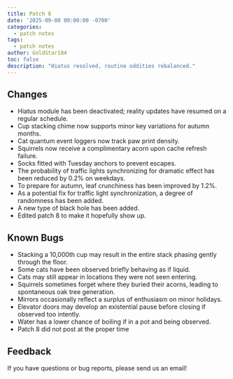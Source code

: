 ```yaml
---
title: Patch 8
date: '2025-09-08 09:00:00 -0700'
categories:
  - patch notes
tags:
  - patch notes
author: GoldStar184
toc: false
description: "Hiatus resolved, routine oddities rebalanced."
---
```


## Changes
- Hiatus module has been deactivated; reality updates have resumed on a regular schedule.
- Cup stacking chime now supports minor key variations for autumn months.
- Cat quantum event loggers now track paw print density.
- Squirrels now receive a complimentary acorn upon cache refresh failure.
- Socks fitted with Tuesday anchors to prevent escapes.
- The probability of traffic lights synchronizing for dramatic effect has been reduced by 0.2% on weekdays.
- To prepare for autumn, leaf crunchiness has been improved by 1.2%.
- As a potential fix for traffic light synchronization, a degree of randomness has been added.
- A new type of black hole has been added.
- Edited patch 8 to make it hopefully show up.

## Known Bugs
- Stacking a 10,000th cup may result in the entire stack phasing gently through the floor.
- Some cats have been observed briefly behaving as if liquid.
- Cats may still appear in locations they were not seen entering.
- Squirrels sometimes forget where they buried their acorns, leading to spontaneous oak tree generation.
- Mirrors occasionally reflect a surplus of enthusiasm on minor holidays.
- Elevator doors may develop an existential pause before closing if observed too intently.
- Water has a lower chance of boiling if in a pot and being observed.
- Patch 8 did not post at the proper time

## Feedback
If you have questions or bug reports, please send us an email!
